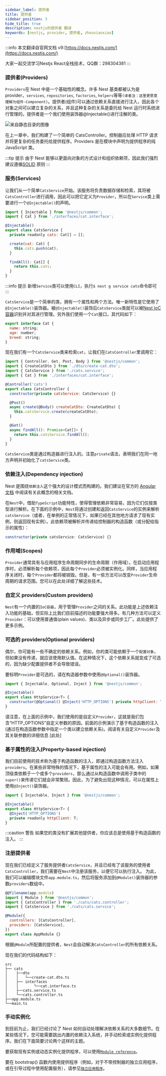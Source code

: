 ```yaml
---
sidebar_label: 提供者
title: 提供者
sidebar_position: 3
hide_title: true
description: nestjs的提供者 翻译
keywords: [nestjs, provider, 提供者, zhouxiaoxiao]
---
```


:::info
本文翻译自官网文档 v9:[https://docs.nestjs.com/](https://docs.nestjs.com/)

大家一起交流学习Nestjs React全栈技术，QQ群：298304381
:::

### 提供者(Providers)

`Providers`在 Nest 中是一个基础性的概念。许多 Nest 基类都被认为是 provider，`services`, `repositories`, `factories`, `helpers`等等`(译者注：这里更愿意理解为组件-Component)`。提供者(组件)可以通过依赖关系直接进行注入，因此各个对象之间可以建立复杂的关系，并且这种复杂的关系是委托给 Nest 运行时系统进行管理的。提供者是一个我们使用装饰器@Injectable()进行注解的类。

![来自静态目录的图像](../../images/nestjs-docs-v9/overview/Components_1.png)

在上一章中，我们构建了一个简单的 CatsController。控制器应处理 HTTP 请求并将更复杂的任务委托给提供程序。Providers 是在模块中声明为提供程序的纯 JavaScript 类。

:::tip 提示
由于 Nest 能够以更面向对象的方式设计和组织依赖项，因此我们强烈建议遵循[SOLID](https://en.wikipedia.org/wiki/SOLID) 原则
:::

### 服务(Services)

让我们从一个简单`CatsService`开始。该服务将负责数据存储和检索，其将被`CatsController`进行调用，因此可以把它定义为`Provider`，所以在`Service`类上需要进行一个`@Injectable()`的声明。

```jsx title="cats.service"
import { Injectable } from '@nestjs/common';
import { Cat } from './interfaces/cat.interface';

@Injectable()
export class CatsService {
  private readonly cats: Cat[] = [];

  create(cat: Cat) {
    this.cats.push(cat);
  }

  findAll(): Cat[] {
    return this.cats;
  }
}
```

:::info 提示
新增`Service`类可以使用`CLI`，执行`$ nest g service cats`命令即可
:::

`CatsService`是一个简单的类，拥有一个属性和两个方法。唯一新特性是它使用了`@Injectable()`装饰器。被`@Injectable()`装饰后`CatsService`类就可以被[Nest IoC 容器](https://en.wikipedia.org/wiki/Inversion_of_control)识别并对其进行管理。另外我们使用一个`Cat`接口，其代码如下：

```jsx title="cat.interface"
export interface Cat {
  name: string;
  age: number;
  breed: string;
}
```

现在我们有一个`CatsService`类来检索`cat`，让我们在`CatsController`里调用它：

```jsx title="cats.controller"
import { Controller, Get, Post, Body } from '@nestjs/common';
import { CreateCatDto } from './dto/create-cat.dto';
import { CatsService } from './cats.service';
import { Cat } from './interfaces/cat.interface';

@Controller('cats')
export class CatsController {
  constructor(private catsService: CatsService) {}

  @Post()
  async create(@Body() createCatDto: CreateCatDto) {
    this.catsService.create(createCatDto);
  }

  @Get()
  async findAll(): Promise<Cat[]> {
    return this.catsService.findAll();
  }
}
```

`CatsService`类是通过构造器进行注入的。注意`private`语法，表明我们在同一地方声明并初始化了`catsService`类。

### 依赖注入(Dependency injection)

Nest 是围绕`依赖注入`这个强大的设计模式而构建的。我们建议在官方的 [Angular 文档](https://angular.io/guide/dependency-injection) 中阅读有关此概念的相关文档。

在`Nest`中，借助`TypeScript`功能特性，使得管理依赖非常容易，因为它们仅按类型进行解析。在下面的示例中，`Nest`将通过创建和返回`CatsService`的实例来解析`catsService`（或者，在单例的正常情况下，如果已经在其他地方请求了现有实例，则返回现有实例）。此依赖项被解析并传递给控制器的构造函数（或分配给指示的属性）：

```jsx
constructor(private catsService: CatsService) {}
```

### 作用域(Scopes)

`Provider`通常具有与应用程序生命周期同步的生命周期（作用域）。在启动应用程序时，必须解析每个依赖项，因此每个`Provider`必须被实例化。同样，当应用程序关闭时，每个`Provider`都将被销毁。但是，有一些方法可以改变`Provider`生命周期的请求范围。您可以在此处详细了解这些技术。

### 自定义 providers(Custom providers)

`Nest`有一个内置的`IoC容器`，用于管理`Provider`之间的关系。此功能是上述依赖注入功能的基础，但实际上比我们目前描述的功能要强大得多。有几种方法可以定义`Provider`：可以使用普通值(plain values)、类以及异步或同步工厂。此处提供了更多示例。

### 可选的 providers(Optional providers)

偶尔，你可能有一些不确定的依赖关系。例如，你的类可能依赖于一个`配置对象`，但如果没有传递，就应该使用默认值。在这种情况下，这个依赖关系就变成了可选的，因为缺少配置提供者不会导致错误。

要标明`Provider`是可选的，请在构造器参数中使用`@Optional()`装饰器。

```jsx
import { Injectable, Optional, Inject } from '@nestjs/common';

@Injectable()
export class HttpService<T> {
  constructor(@Optional() @Inject('HTTP_OPTIONS') private httpClient: T) {}
}
```

<!-- Note that in the example above we are using a custom provider, which is the reason we include the `HTTP_OPTIONS` custom **token**. Previous examples showed constructor-based injection indicating a dependency through a class in the constructor. Read more about custom providers and their associated tokens [here](/fundamentals/custom-providers). -->

请注意，在上面的示例中，我们使用的是自定义`Provider`，这就是我们包含“HTTP_OPTIONS”自定义参数的原因。前面的示例演示了基于构造函数的注入(通过在构造函数参数中指定一个类以建立依赖关系)。阅读有关自定义`Provider`及其关联参数的详细信息 [此处]

### 基于属性的注入(Property-based injection)

我们目前使用的技术称为基于构造函数的注入，即通过构造函数方法注入`providers`。在某些非常特殊的情况下，基于属性的注入可能会有用。例如，如果顶级类依赖于一个或多个`providers`，那么通过从构造函数中调用子类中的`super()`来传递它们就会非常繁琐。因此，为了避免出现这种情况，可以在属性上使用`@Inject()`装饰器。

```jsx
import { Injectable, Inject } from '@nestjs/common';

@Injectable()
export class HttpService<T> {
  @Inject('HTTP_OPTIONS')
  private readonly httpClient: T;
}
```

<!-- > warning **Warning** If your class doesn't extend another provider, you should always prefer using **constructor-based** injection. -->

:::caution 警告
如果您的类没有扩展其他提供者，你应该总是使用基于构造函数的注入。
:::

### 注册提供者

现在我们已经定义了服务提供者`CatsService`，并且已经有了该服务的使用者`CatsController`，我们需要在`Nest`中注册该服务，以便它可以执行注入。 为此，我们可以编辑模块文件`app.module.ts`，然后将服务添加到`@Module()`装饰器的参数`providers`数组中。

```jsx title="app.module.ts"
@@filename(app.module)
import { Module } from '@nestjs/common';
import { CatsController } from './cats/cats.controller';
import { CatsService } from './cats/cats.service';

@Module({
  controllers: [CatsController],
  providers: [CatsService],
})
export class AppModule {}
```

<!-- Nest will now be able to resolve the dependencies of the `CatsController` class. -->

根据`@Module`所配置的提供者，`Nest`会自动解决`CatsController`的所有依赖关系。

现在我们的代码结构如下：

```
src
├── cats
│    ├──dto
│    │   └──create-cat.dto.ts
│    ├── interfaces
│    │       └──cat.interface.ts
│    ├──cats.service.ts
│    └──cats.controller.ts
├──app.module.ts
└──main.ts
```

### 手动实例化

到目前为止，我们已经讨论了 Nest 如何自动处理解决依赖关系的大多数细节。在某些情况下，您可能需要跳出内置的依赖注入系统，并手动检索或实例化提供程序。我们在下面简要讨论两个这样的主题。

要获取现有实例或动态实例化提供程序，可以使用[`Module reference`](https://docs.nestjs.com/fundamentals/module-ref)。

要在 bootstrap() 函数内使用提供程序（例如，对于不带控制器的独立应用程序，或在引导过程中使用配置服务），请参见[`独立应用程序`](https://docs.nestjs.com/standalone-applications)。
